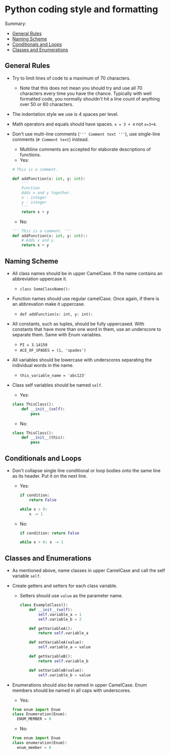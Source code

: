 # <a name="py-coding-style-and-formatting"></a>Python coding style and formatting

Summary:

- [General Rules](#py-style-general)
- [Naming Scheme](#py-style-naming)
- [Conditionals and Loops](#py-style-conditionals)
- [Classes and Enumerations](#py-style-classes)

## <a name="py-style-general"></a>General Rules
- Try to limit lines of code to a maximum of 70 characters.
    - Note that this does not mean you should try and use all 70 characters every time you have the chance. Typically with well formatted code, you normally shouldn't hit a line count of anything over 50 or 60 characters.
- The indentation style we use is 4 spaces per level.
- Math operators and equals should have spaces. `x = 3 + 4` not `x=3+4`.
- Don't use multi-line comments (`''' Comment text '''`), use single-line comments (`# Comment text`) instead.
  - Multiline comments are accepted for elaborate descriptions of functions.
  - Yes:

  ```python
  # This is a comment.

  def addFunction(x: int, y: int):
      '''
      Function
      Adds x and y together.
      x - integer
      y - integer
      '''
      return x + y
  ```
  - No:
  ```python
  ''' This is a comment. '''
  def addFunction(x: int, y: int)::
      # Adds x and y.
      return x + y
  ```
## <a name="py-style-naming"></a>Naming Scheme
- All class names should be in upper CamelCase. If the name contains an abbreviation uppercase it.
  - `class SomeClassName():`
- Function names should use regular camelCase. Once again, if there is an abbrevation make it uppercase.
  - `def addFunction(x: int, y: int):`
- All constants, such as tuples, should be fully uppercased. With constants that have more than one word in them, use an underscore to separate them. Same with Enum variables.
  - `PI = 3.14159`
  - `ACE_OF_SPADES = (1, 'spades')`
 
- All variables should be lowercase with underscores separating the individual words in the name.
  - `this_variable_name = 'abc123'`
- Class self variables should be named `self`.
  - Yes:

  ```python
  class ThisClass():
      def __init__(self):
          pass
  ```
  - No:

  ```python
  class ThisClass():
      def __init__(this):
          pass
  ```

## <a name="py-style-conditionals"></a>Conditionals and Loops
- Don't collapse single line conditional or loop bodies onto the same line as its header. Put it on the next line.
  - Yes:

    ```python
    if condition:
        return False

    while x > 0:
        x -= 1
    ```
  - No:

    ```python
    if condition: return False

    while x > 0: x -= 1
    ```

## <a name="py-style-classes"></a>Classes and Enumerations
- As mentioned above, name classes in upper CamelCase and call the self variable `self`.
- Create getters and setters for each class variable.
  - Setters should use `value` as the parameter name.

    ```python
    class ExampleClass():
        def __init__(self):
            self.variable_a = 1
            self.variable_b = 2

        def getVariableA():
            return self.variable_a

        def setVariableA(value):
            self.variable_a = value

        def getVariableB():
            return self.variable_b

        def setVariableB(value):
            self.variable_b = value
    ```
- Enumerations should also be named in upper CamelCase. Enum members should be named in all caps with underscores.
  - Yes:
  
  ```python
  from enum import Enum
  class Enumeration(Enum):
    ENUM_MEMBER = 0
  ```
  - No:
  
  ```python
  from enum import Enum
  class enumeration(Enum):
    enum_member = 0
  ```
